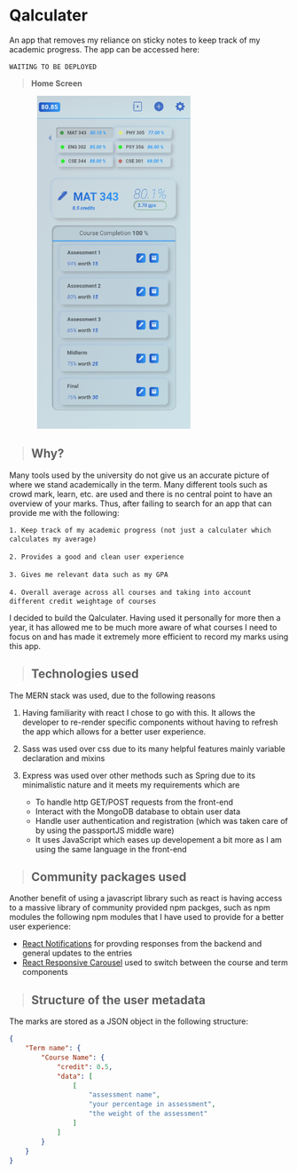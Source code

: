 # Qalculater
An app that removes my reliance on sticky notes to keep track of my academic progress. The app can be accessed here:

```
WAITING TO BE DEPLOYED 
```
>**Home Screen**

<img style="margin-left: 50px" src="./react/src/images/img1.jpg" height="600px"/>

>## **Why?**
Many tools used by the university do not give us an accurate picture of where we stand academically in the term. Many different tools such as crowd mark, learn, etc. are used and there is no central point to have an overview of your marks. Thus, after failing to search for an app that can provide me with the following:

    1. Keep track of my academic progress (not just a calculater which calculates my average)
    
    2. Provides a good and clean user experience

    3. Gives me relevant data such as my GPA

    4. Overall average across all courses and taking into account 
    different credit weightage of courses

I decided to build the Qalculater. Having used it personally for more then a year, it has allowed me to be much more aware of what courses I need to focus on and has made it extremely more efficient to record my marks using this app.

>## **Technologies used**
The MERN stack was used, due to the following reasons

1. Having familiarity with react I chose to go with this. It allows the developer to re-render specific components without having to refresh the app which allows for a better user experience.

2. Sass was used over css due to its many helpful features mainly variable declaration and mixins

3. Express was used over other methods such as Spring due to its minimalistic nature and it meets my requirements which are
    - To handle http GET/POST requests from the front-end
    - Interact with the MongoDB database to obtain user data
    - Handle user authentication and registration (which was taken care of by using the passportJS middle ware)
    - It uses JavaScript which eases up developement a bit more as I am using the same language in the front-end

>## Community packages used
Another benefit of using a javascript library such as react is having access to a massive library of community provided npm packges, such as npm modules the following npm modules that I have used to provide for a better user experience:
- <a href="https://www.npmjs.com/package/react-notifications" target="_top">React Notifications</a> for provding responses from the backend and general updates to the entries
- <a href="https://www.npmjs.com/package/react-responsive-carousel" target="_top">React Responsive Carousel</a> used to switch between the course and term components
    
>## Structure of the user metadata
The marks are stored as a JSON object in the following structure:
```json
{
    "Term name": {
        "Course Name": {
            "credit": 0.5,
            "data": [
                [
                    "assessment name",
                    "your percentage in assessment",
                    "the weight of the assessment"
                ]
            ]
        }
    }
}
```
